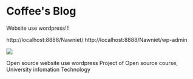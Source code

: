 # Coffee's Blog   

Website use wordpress!!!

http://localhost:8888/Nawniet/
http://localhost:8888/Nawniet/wp-admin

 <img src="https://i.imgur.com/4JAToP5.png">

Open source website use wordpress
Project of Open source course,
University infomation Technology
